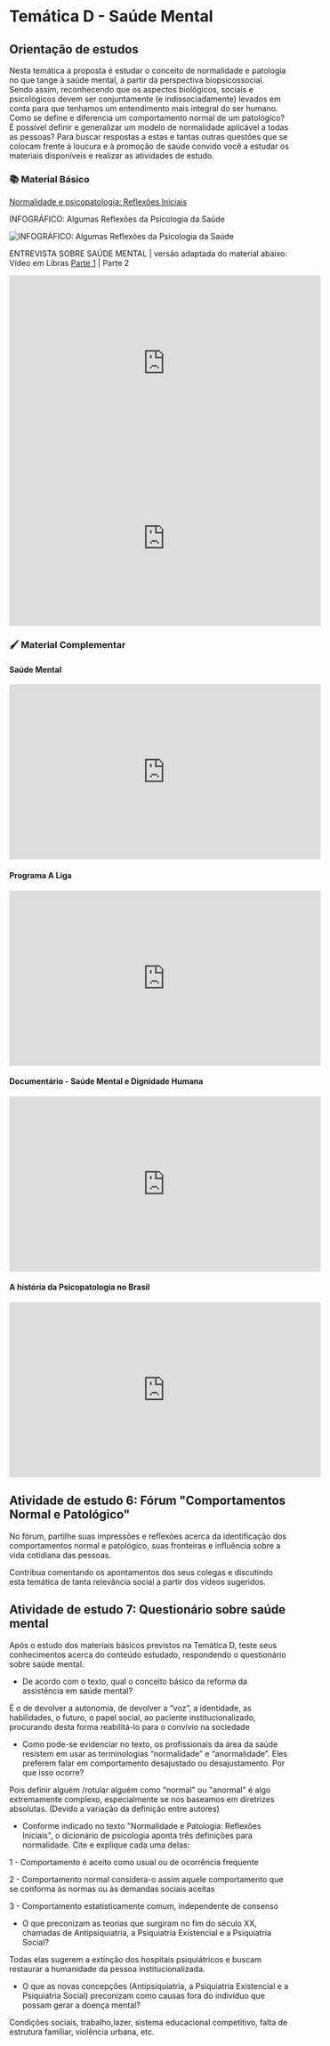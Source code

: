 # Temática D - Saúde Mental

## Orientação de estudos
Nesta temática a proposta é estudar o conceito de normalidade e patologia no que tange à saúde mental, a partir da perspectiva biopsicossocial. Sendo assim, reconhecendo que os aspectos biológicos, sociais e psicológicos devem ser conjuntamente (e indissociadamente) levados em conta para que tenhamos um entendimento mais integral do ser humano.
Como se define e diferencia um comportamento normal de um patológico? É possível definir e generalizar um modelo de normalidade aplicável a todas as pessoas?
Para buscar respostas a estas e tantas outras questões que se colocam frente à loucura e à promoção de saúde convido você a estudar os materiais disponíveis e realizar as atividades de estudo.

### 📚 Material Básico

[Normalidade e psicopatologia: Reflexões Iniciais](https://feevale.blackboard.com/bbcswebdav/pid-1020599-dt-content-rid-3300340_1/xid-3300340_1)

INFOGRÁFICO: Algumas Reflexões da Psicologia da Saúde

![INFOGRÁFICO: Algumas Reflexões da Psicologia da Saúde](./infografico-Psicologia_e_Saude_import.jpg)

ENTREVISTA SOBRE SAÚDE MENTAL | versão adaptada do material abaixo: Vídeo em Libras [Parte 1](https://youtu.be/orhkAtWLIMk) | Parte 2

<iframe width="560" height="315" style="font-size: 13px;" src="https://www.youtube.com/embed/sfMKjTA8bBA" frameborder="0" allowfullscreen=""></iframe>

<iframe width="560" height="315" src="https://www.youtube.com/embed/y5lO5RHZE2g" frameborder="0" allowfullscreen=""></iframe>

### 🖌 Material Complementar

#### Saúde Mental

<iframe width="560" height="315" style="font-size: 13px;" src="https://www.youtube.com/embed/hKWN3l07III" frameborder="0" allowfullscreen=""></iframe>

#### Programa A Liga

<iframe width="560" height="315" style="font-size: 13px;" src="https://www.youtube.com/embed/06TvtqPSGjE" frameborder="0" allowfullscreen=""></iframe>

#### Documentário - Saúde Mental e Dignidade Humana

<iframe width="560" height="315" style="font-size: 13px;" src="https://www.youtube.com/embed/Ult9ePwpvEY" frameborder="0" allowfullscreen=""></iframe>

#### A história da Psicopatologia no Brasil

<iframe width="560" height="315" style="font-size: 13px;" src="https://www.youtube.com/embed/r-XJtS0A1WQ?rel=0" frameborder="0" allowfullscreen=""></iframe>



## Atividade de estudo 6: Fórum "Comportamentos Normal e Patológico"
No fórum, partilhe suas impressões e reflexões acerca da identificação dos comportamentos normal e patológico, suas fronteiras e influência sobre a vida cotidiana das pessoas.

Contribua comentando os apontamentos dos seus colegas e discutindo esta temática de tanta relevância social a partir dos vídeos sugeridos.

## Atividade de estudo 7: Questionário sobre saúde mental
Após o estudo dos materiais básicos previstos na Temática D, teste seus conhecimentos acerca do conteúdo estudado, respondendo o questionário sobre saúde mental.

- De acordo com o texto, qual o conceito básico da reforma da assistência em saúde mental?

É o de devolver a autonomia, de devolver a “voz”, a identidade, as habilidades, o futuro, o papel social, ao paciente institucionalizado, procurando desta forma reabilitá-lo para o convívio na sociedade 

- Como pode-se evidenciar no texto, os profissionais da área da saúde resistem em usar as terminologias “normalidade” e “anormalidade”. Eles preferem falar em comportamento desajustado ou desajustamento. Por que isso ocorre?

Pois definir alguém /rotular alguém ﻿﻿﻿﻿como "normal" ou "anormal"﻿﻿﻿﻿﻿﻿﻿ é algo extremamente complexo, especialmente se nos baseamos em diretrizes ﻿absolutas. (﻿﻿﻿Devido a ﻿variação﻿ da definição﻿﻿ entre ﻿autores)﻿

- Conforme indicado no texto "Normalidade e Patologia: Reflexões Iniciais", o dicionário de psicologia aponta três definições para normalidade. Cite e explique cada uma delas:

1 - Comportamento é aceito como usual ou de ocorrência frequente

2 - Comportamento normal considera-o assim aquele comportamento que se conforma às normas ou às demandas sociais aceitas﻿﻿

3 - Comportamento estatisticamente comum, independente de consenso ﻿﻿

- O que preconizam as teorias que surgiram no fim do século XX, chamadas de Antipsiquiatria, a Psiquiatria Existencial e a Psiquiatria Social?

Todas elas sugerem a extinção dos hospitais psiquiátricos e buscam restaurar a humanidade da pessoa institucionalizada.

- O que as novas concepções (Antipsiquiatria, a Psiquiatria Existencial e a Psiquiatria Social) preconizam como causas fora do indivíduo que possam gerar a doença mental?

Condições sociais, trabalho,lazer, sistema educacional competitivo, falta de estrutura familiar, violência urbana, etc.

